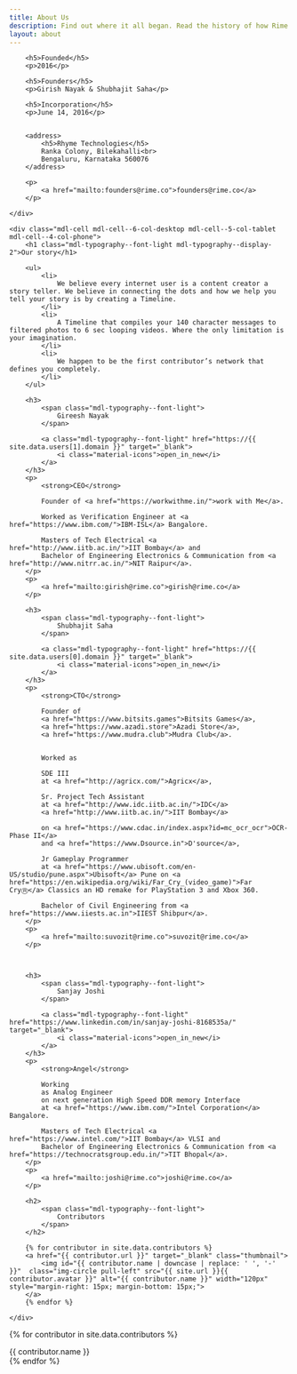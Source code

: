 ```yaml
---
title: About Us
description: Find out where it all began. Read the history of how Rime has grown since Shubhajit Saha and Girish Nayak founded the company in 2016.
layout: about
---
```


<div class="founder-image mdl-grid mdl-color--white">
    <div class="mdl-cell mdl-cell--12-col-desktop mdl-cell--8-col-tablet mdl-cell--4-col-phone">
    </div>
</div>
<div class="mdl-grid">
    <div class="mdl-cell mdl-cell--4-col-desktop mdl-cell--3-col-tablet mdl-cell--4-col-phone">

        <h5>Founded</h5>
        <p>2016</p>

        <h5>Founders</h5>
        <p>Girish Nayak & Shubhajit Saha</p>

        <h5>Incorporation</h5>
        <p>June 14, 2016</p>

        
        <address>
            <h5>Rhyme Technologies</h5>
            Ranka Colony, Bilekahalli<br>
            Bengaluru, Karnataka 560076
        </address>

        <p>
            <a href="mailto:founders@rime.co">founders@rime.co</a>
        </p>

    </div>

    <div class="mdl-cell mdl-cell--6-col-desktop mdl-cell--5-col-tablet mdl-cell--4-col-phone">
        <h1 class="mdl-typography--font-light mdl-typography--display-2">Our story</h1>

        <ul>
            <li>
                We believe every internet user is a content creator a story teller. We believe in connecting the dots and how we help you tell your story is by creating a Timeline.
            </li>
            <li>
                A Timeline that compiles your 140 character messages to filtered photos to 6 sec looping videos. Where the only limitation is your imagination.
            </li>
            <li>
                We happen to be the first contributor’s network that defines you completely.
            </li>
        </ul>

        <h3>
            <span class="mdl-typography--font-light">
                Gireesh Nayak
            </span>

            <a class="mdl-typography--font-light" href="https://{{ site.data.users[1].domain }}" target="_blank">
                <i class="material-icons">open_in_new</i>
            </a>
        </h3>
        <p>
            <strong>CEO</strong>
            
            Founder of <a href="https://workwithme.in/">work with Me</a>.

            Worked as Verification Engineer at <a href="https://www.ibm.com/">IBM-ISL</a> Bangalore.

            Masters of Tech Electrical <a href="http://www.iitb.ac.in/">IIT Bombay</a> and 
            Bachelor of Engineering Electronics & Communication from <a href="http://www.nitrr.ac.in/">NIT Raipur</a>.
        </p>
        <p>
            <a href="mailto:girish@rime.co">girish@rime.co</a>
        </p>

        <h3>
            <span class="mdl-typography--font-light">
                Shubhajit Saha
            </span>
            
            <a class="mdl-typography--font-light" href="https://{{ site.data.users[0].domain }}" target="_blank">
                <i class="material-icons">open_in_new</i>
            </a>
        </h3>
        <p>
            <strong>CTO</strong>

            Founder of 
            <a href="https://www.bitsits.games">Bitsits Games</a>, 
            <a href="https://www.azadi.store">Azadi Store</a>, 
            <a href="https://www.mudra.club">Mudra Club</a>. 
            
            
            Worked as 
            
            SDE III 
            at <a href="http://agricx.com/">Agricx</a>,

            Sr. Project Tech Assistant 
            at <a href="http://www.idc.iitb.ac.in/">IDC</a> 
            <a href="http://www.iitb.ac.in/">IIT Bombay</a>

            on <a href="https://www.cdac.in/index.aspx?id=mc_ocr_ocr">OCR-Phase II</a>
            and <a href="https://www.Dsource.in">D'source</a>,

            Jr Gameplay Programmer 
            at <a href="https://www.ubisoft.com/en-US/studio/pune.aspx">Ubisoft</a> Pune on <a href="https://en.wikipedia.org/wiki/Far_Cry_(video_game)">Far CryⓇ</a> Classics an HD remake for PlayStation 3 and Xbox 360.

            Bachelor of Civil Engineering from <a href="https://www.iiests.ac.in">IIEST Shibpur</a>.
        </p>
        <p>
            <a href="mailto:suvozit@rime.co">suvozit@rime.co</a>
        </p>

        

        <h3>
            <span class="mdl-typography--font-light">
                Sanjay Joshi
            </span>

            <a class="mdl-typography--font-light" href="https://www.linkedin.com/in/sanjay-joshi-8168535a/" target="_blank">
                <i class="material-icons">open_in_new</i>
            </a>
        </h3>
        <p>
            <strong>Angel</strong>
            
            Working 
            as Analog Engineer 
            on next generation High Speed DDR memory Interface
            at <a href="https://www.ibm.com/">Intel Corporation</a> Bangalore.

            Masters of Tech Electrical <a href="https://www.intel.com/">IIT Bombay</a> VLSI and 
            Bachelor of Engineering Electronics & Communication from <a href="https://technocratsgroup.edu.in/">TIT Bhopal</a>.
        </p>
        <p>
            <a href="mailto:joshi@rime.co">joshi@rime.co</a>
        </p>
        
        <h2>
            <span class="mdl-typography--font-light">
                Contributors
            </span>
        </h2>

        {% for contributor in site.data.contributors %}
        <a href="{{ contributor.url }}" target="_blank" class="thumbnail">
            <img id="{{ contributor.name | downcase | replace: ' ', '-' }}"  class="img-circle pull-left" src="{{ site.url }}{{ contributor.avatar }}" alt="{{ contributor.name }}" width="120px" style="margin-right: 15px; margin-bottom: 15px;">
        </a>
        {% endfor %}

    </div>
</div>

{% for contributor in site.data.contributors %}
<div class="mdl-tooltip mdl-tooltip--large" for="{{ contributor.name | downcase | replace: ' ', '-' }}">{{ contributor.name }}</div>
{% endfor %}